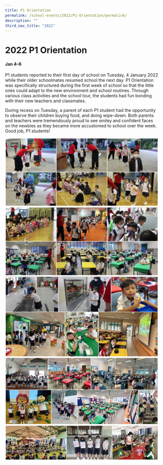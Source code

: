 ```yaml
---
title: P1 Orientation
permalink: /school-events/2022/P1-Orientation/permalink/
description: ""
third_nav_title: "2022"
---
```

# 2022 P1 Orientation

#### Jan 4–6

P1 students reported to their first day of school on Tuesday, 4 January 2022 while their older schoolmates resumed school the next day. P1 Orientation was specifically structured during the first week of school so that the little ones could adapt to the new environment and school routines. Through various class activities and the school tour, the students had fun bonding with their new teachers and classmates. 

During recess on Tuesday, a parent of each P1 student had the opportunity to observe their children buying food, and doing wipe-down. Both parents and teachers were tremendously proud to see smiley and confident faces on the newbies as they became more accustomed to school over the week. Good job, P1 students!

![](/images/Orientation.png)
![](/images/Orientation2.png)
![](/images/Orientation3.png)
![](/images/Orientation4.png)
![](/images/Orientation5.png)